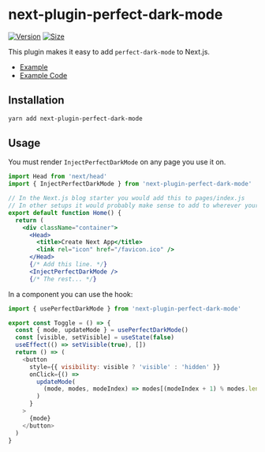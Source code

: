 # next-plugin-perfect-dark-mode

[![Version][version-badge]][package]
[![Size][size-badge]][size]

[package]: https://www.npmjs.com/package/next-plugin-perfect-dark-mode
[version-badge]: https://img.shields.io/npm/v/next-plugin-perfect-dark-mode.svg
[size]: https://bundlephobia.com/result?p=next-plugin-perfect-dark-mode
[size-badge]: https://img.shields.io/bundlephobia/minzip/next-plugin-perfect-dark-mode?label=size

This plugin makes it easy to add `perfect-dark-mode` to Next.js.

- [Example](https://perfect-dark-mode-next.netlify.app/)
- [Example Code](../../examples/nextjs-blog)

## Installation

```bash
yarn add next-plugin-perfect-dark-mode
```

## Usage

You must render `InjectPerfectDarkMode` on any page you use it on.

```jsx
import Head from 'next/head'
import { InjectPerfectDarkMode } from 'next-plugin-perfect-dark-mode'

// In the Next.js blog starter you would add this to pages/index.js
// In other setups it would probably make sense to add to wherever your SEO component is.
export default function Home() {
  return (
    <div className="container">
      <Head>
        <title>Create Next App</title>
        <link rel="icon" href="/favicon.ico" />
      </Head>
      {/* Add this line. */}
      <InjectPerfectDarkMode />
      {/* The rest... */}
```

In a component you can use the hook:

```js
import { usePerfectDarkMode } from 'next-plugin-perfect-dark-mode'

export const Toggle = () => {
  const { mode, updateMode } = usePerfectDarkMode()
  const [visible, setVisible] = useState(false)
  useEffect(() => setVisible(true), [])
  return () => (
    <button
      style={{ visibility: visible ? 'visible' : 'hidden' }}
      onClick={() =>
        updateMode(
          (mode, modes, modeIndex) => modes[(modeIndex + 1) % modes.length],
        )
      }
    >
      {mode}
    </button>
  )
}
```

